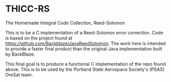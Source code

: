 # THICC-RS
The Homemade Integral Code Collection, Reed-Solomon

This is to be a C implementation of a Reed-Solomon error correction. Code is based on the project found 
at https://github.com/Backblaze/JavaReedSolomon. The work here is intended to provide a faster final
product than the original Java implementation built by BackBlaze.

This final goal is to produce a functional C implementation of the repo found above. This is  to be
used by the Portland State Aerospace Society's (PSAS) OreSat team.
